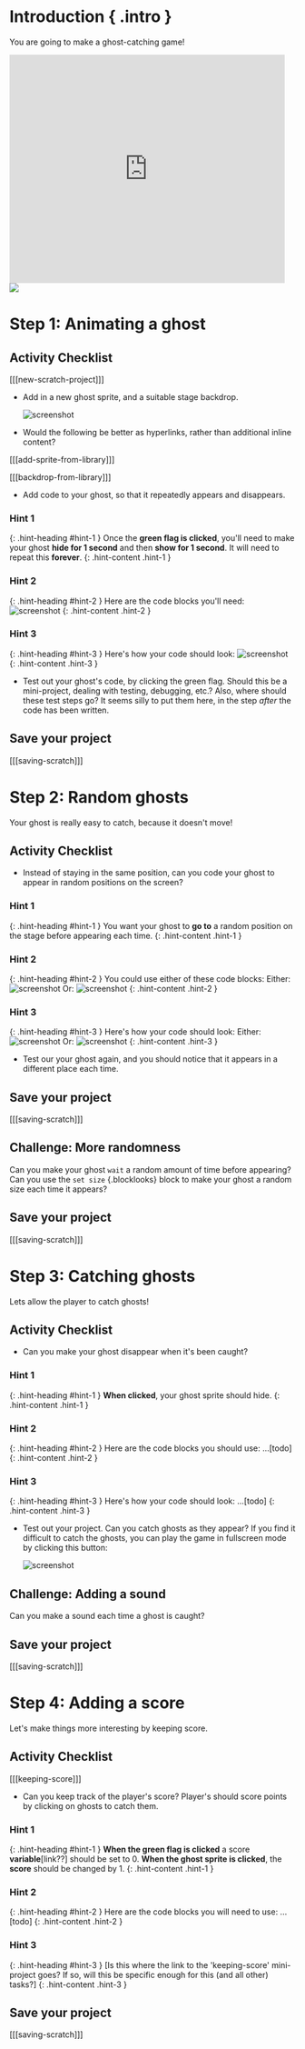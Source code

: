 # Introduction { .intro }

You are going to make a ghost-catching game!

<div class="scratch-preview">
  <iframe allowtransparency="true" width="485" height="402" src="https://scratch.mit.edu/projects/embed/60787262/?autostart=false" frameborder="0"></iframe>
  <img src="images/ghost-final.png">
</div>

# Step 1: Animating a ghost

## Activity Checklist

[[[new-scratch-project]]]

+ Add in a new ghost sprite, and a suitable stage backdrop.

	![screenshot](images/ghost-ghost.png)

+ Would the following be better as hyperlinks, rather than additional inline content?

[[[add-sprite-from-library]]]

[[[backdrop-from-library]]]

+ Add code to your ghost, so that it repeatedly appears and disappears.

### Hint 1
{: .hint-heading #hint-1 }
Once the __green flag is clicked__, you'll need to make your ghost __hide for 1 second__ and then __show for 1 second__. It will need to repeat this __forever__.
{: .hint-content .hint-1 }

### Hint 2
{: .hint-heading #hint-2 }
Here are the code blocks you'll need:
![screenshot](images/ghost-appear-blocks.png)
{: .hint-content .hint-2 }

### Hint 3
{: .hint-heading #hint-3 }
Here's how your code should look:
![screenshot](images/ghost-appear-code.png)
{: .hint-content .hint-3 }

+ Test out your ghost's code, by clicking the green flag. Should this be a mini-project, dealing with testing, debugging, etc.? Also, where should these test steps go? It seems silly to put them here, in the step _after_ the code has been written.

## Save your project

[[[saving-scratch]]]

# Step 2: Random ghosts

Your ghost is really easy to catch, because it doesn't move!

## Activity Checklist

+ Instead of staying in the same position, can you code your ghost to appear in random positions on the screen?

### Hint 1
{: .hint-heading #hint-1 }
You want your ghost to __go to__ a random position on the stage before appearing each time.
{: .hint-content .hint-1 }

### Hint 2
{: .hint-heading #hint-2 }
You could use either of these code blocks:
Either:
![screenshot](images/ghost-random-blocks-1.png)
Or:
![screenshot](images/ghost-random-blocks-2.png)
{: .hint-content .hint-2 }

### Hint 3
{: .hint-heading #hint-3 }
Here's how your code should look:
Either:
![screenshot](images/ghost-random-code-1.png)
Or:
![screenshot](images/ghost-random-code-2.png)
{: .hint-content .hint-3 }

+ Test our your ghost again, and you should notice that it appears in a different place each time.

## Save your project

[[[saving-scratch]]]

## Challenge: More randomness
Can you make your ghost `wait` a random amount of time before appearing? Can you use the `set size` {.blocklooks} block to make your ghost a random size each time it appears?

## Save your project

[[[saving-scratch]]]

# Step 3: Catching ghosts

Lets allow the player to catch ghosts!

## Activity Checklist

+ Can you make your ghost disappear when it's been caught?

### Hint 1
{: .hint-heading #hint-1 }
__When clicked__, your ghost sprite should hide.
{: .hint-content .hint-1 }

### Hint 2
{: .hint-heading #hint-2 }
Here are the code blocks you should use: ...[todo]
{: .hint-content .hint-2 }

### Hint 3
{: .hint-heading #hint-3 }
Here's how your code should look: ...[todo]
{: .hint-content .hint-3 }

+ Test out your project. Can you catch ghosts as they appear? If you find it difficult to catch the ghosts, you can play the game in fullscreen mode by clicking this button:

	![screenshot](images/ghost-fullscreen.png)

## Challenge: Adding a sound
Can you make a sound each time a ghost is caught?

## Save your project

[[[saving-scratch]]]

# Step 4: Adding a score

Let's make things more interesting by keeping score.

## Activity Checklist

[[[keeping-score]]]

+ Can you keep track of the player's score? Player's should score points by clicking on ghosts to catch them.

### Hint 1
{: .hint-heading #hint-1 }
__When the green flag is clicked__ a score __variable__[link??] should be set to 0. __When the ghost sprite is clicked__, the __score__ should be changed by 1.
{: .hint-content .hint-1 }

### Hint 2
{: .hint-heading #hint-2 }
Here are the code blocks you will need to use: ...[todo]
{: .hint-content .hint-2 }

### Hint 3
{: .hint-heading #hint-3 }
[Is this where the link to the 'keeping-score' mini-project goes? If so, will this be specific enough for this (and all other) tasks?]
{: .hint-content .hint-3 }

## Save your project

[[[saving-scratch]]]

